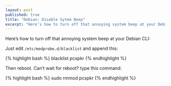 ```yaml
---
layout: post
published: true
title: "Debian: Disable Sytem Beep"
excerpt: "Here’s how to turn off that annoying system beep at your Debian CLI"
---
```


Here’s how to turn off that annoying system beep at your Debian CLI:

Just edit `/etc/modprobe.d/blacklist` and append this:

{% highlight bash %}
blacklist pcspkr
{% endhighlight %}

Then reboot. Can’t wait for reboot? type this command:

{% highlight bash %}
sudo rmmod pcspkr
{% endhighlight %}

